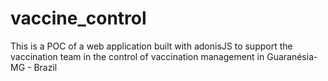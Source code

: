 # vaccine_control
This is a POC of a web application built with adonisJS to support the vaccination team in the control of vaccination management in Guaranésia-MG - Brazil
